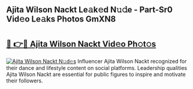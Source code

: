## Ajita Wilson Nackt Le𝚊k𝚎d N𝚞𝚍e - Part-Sr0 Vid𝚎o Le𝚊ks Photos GmXN8

# <h2><a href="http://fb50hq9.evod.top/?m=Ajita+Wilson+Nackt">🔗 👉🔴 Ajita Wilson Nackt Vid𝚎o Ph𝚘t𝚘s</a></h2>

[![Ajita Wilson Nackt N𝚞d𝚎s](https://i.imgur.com/8V9OHl7.gif)](http://fb50hq9.evod.top/?m=Ajita+Wilson+Nackt)
Influencer Ajita Wilson Nackt recognized for their dance and lifestyle content on social platforms. Leadership qualities Ajita Wilson Nackt are essential for public figures to inspire and motivate their followers. 
